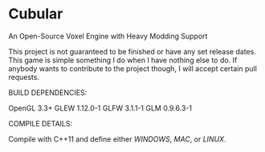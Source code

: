 # Cubular
An Open-Source Voxel Engine with Heavy Modding Support

This project is not guaranteed to be finished or have any set release dates.  This game is simple something I do when I have nothing else to do.  If anybody wants to contribute to the project though, I will accept certain pull requests.

BUILD DEPENDENCIES:

OpenGL 3.3+
GLEW 1.12.0-1
GLFW 3.1.1-1
GLM 0.9.6.3-1

COMPILE DETAILS:

Compile with C++11 and define either _WINDOWS_, _MAC_, or _LINUX_.
